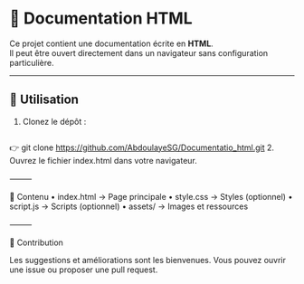 # 📖 Documentation HTML

Ce projet contient une documentation écrite en **HTML**.  
Il peut être ouvert directement dans un navigateur sans configuration particulière.

---

## 🚀 Utilisation

1. Clonez le dépôt :
   ```bash
  👉 git clone
   https://github.com/AbdoulayeSG/Documentatio_html.git
   	2.	Ouvrez le fichier index.html dans votre navigateur.

⸻

📂 Contenu
	•	index.html → Page principale
	•	style.css → Styles (optionnel)
	•	script.js → Scripts (optionnel)
	•	assets/ → Images et ressources

⸻

🤝 Contribution

Les suggestions et améliorations sont les bienvenues.
Vous pouvez ouvrir une issue ou proposer une pull request.
